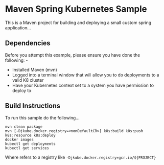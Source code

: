 Maven Spring Kubernetes Sample
==============================

This is a Maven project for building and deploying a small custom spring application...

Dependencies
------------
Before you attempt this example, please ensure you have done the following: -
- Installed Maven (mvn)
- Logged into a terminal window that will allow you to do deployments to a valid K8 cluster
- Have your Kubernetes context set to a system you have permission to deploy to

Build Instructions
------------------
To run this sample do the following...

    mvn clean package 
    mvn [-Djkube.docker.registry=<nonDefaultCR>] k8s:build k8s:push k8s:resource k8s:deploy 
    docker images
    kubectl get deployments
    kubectl get services

Where <nonDefaultCR> refers to a registry like `-Djkube.docker.registry=gcr.io/${PROJECT}`
